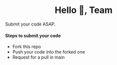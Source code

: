 <h1 align="center">Hello 👋, Team</h1>

<p>
Submit your code ASAP. 
</p>

#### Steps to submit your code

* Fork this repo
* Push your code into the forked one
* Request for a pull in main
